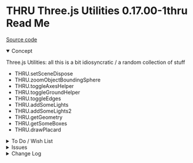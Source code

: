 # THRU Three.js Utilities 0.17.00-1thru Read Me

[Source code](  )

<details open >

<summary>Concept</summary>

Three.js Utilities: all this is a bit idiosyncratic / a random collection of stuff

* THRU.setSceneDispose
* THRU.zoomObjectBoundingSphere
* THRU.toggleAxesHelper
* THRU.toggleGroundHelper
* THRU.toggleEdges
* THRU.addSomeLights
* THRU.addSomeLights2
* THRU.getGeometry
* THRU.getSomeBoxes
* THRU.drawPlacard


</details>

<details>

<summary>To Do / Wish List</summary>

* Split into two or more modules??


</details>

<details>

<summary>Issues</summary>


</details>

<details>

<summary>Change Log</summary>


### 2019-07-15 ~ Theo


0.17.00-3thru

* R - THRU.js: Better toggleEdges
* R - THRU.js:  Cleanup

Dealt with??

* THRU.setSceneDispose << whole process needs looking at

### 2019-07-11 ~ Theo

0.17.00-2thru

* R - THRU.js: Better onload, zoom all processes
* R - THRU.js: Better toggle ground helper processes

### 2019-07-11 ~ Theo

0.17.00-2thru

* R - THRU.js: Abstract various function parameters from scene to object
* R - THRU.js: Continue cleanup

### 2019-07-10 ~ Theo

0.17.00-1thru

* R - THRU.js: big refactor, streamline, reorg, cleanup whatever
* D - THRU.js: Move GBX stuff to GBX file

### 2019-07-09 ~ Theo

* F - First commit

</details>
